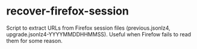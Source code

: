 # recover-firefox-session
Script to extract URLs from Firefox session files (previous.jsonlz4, upgrade.jsonlz4-YYYYMMDDHHMMSS). Useful when Firefow fails to read them for some reason.
